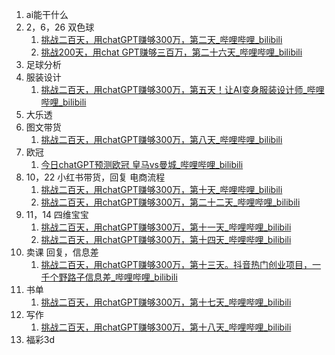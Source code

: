 1. ai能干什么
2. 2，6，26 双色球 
	1. [挑战二百天，用chatGPT赚够300万，第二天_哔哩哔哩_bilibili](https://www.bilibili.com/video/BV1qX4y1r75i?spm_id_from=333.788.recommend_more_video.-1&vd_source=dbf6bcb88ffa406224b1704eac3c988e)
	2. [挑战200天，用chat GPT赚够三百万，第二十六天_哔哩哔哩_bilibili](https://www.bilibili.com/video/BV1F14y1k7B3/?spm_id_from=333.1387.collection.video_card.click&vd_source=dbf6bcb88ffa406224b1704eac3c988e)
3. 足球分析
4. 服装设计
	1. [挑战二百天，用chatGPT赚够300万，第五天！让AI变身服装设计师_哔哩哔哩_bilibili](https://www.bilibili.com/video/BV1Gm4y1U7Rz?spm_id_from=333.788.recommend_more_video.-1&vd_source=dbf6bcb88ffa406224b1704eac3c988e)
5. 大乐透
6. 图文带货
	1. [挑战二百天，用chatGPT赚够300万，第八天_哔哩哔哩_bilibili](https://www.bilibili.com/video/BV1UT411b7Qi?spm_id_from=333.788.recommend_more_video.-1&vd_source=dbf6bcb88ffa406224b1704eac3c988e)
7. 欧冠
	1. [今日chatGPT预测欧冠 皇马vs曼城_哔哩哔哩_bilibili](https://www.bilibili.com/video/BV1um4y1h79y/?spm_id_from=333.1387.collection.video_card.click&vd_source=dbf6bcb88ffa406224b1704eac3c988e)
8. 10，22 小红书带货，回复 电商流程
	1. [挑战二百天，用chatGPT赚够300万，第十天_哔哩哔哩_bilibili](https://www.bilibili.com/video/BV1CM4y1i7rR?spm_id_from=333.788.recommend_more_video.-1&vd_source=dbf6bcb88ffa406224b1704eac3c988e)
	2. [挑战二百天，用chatGPT赚够300万，第二十二天_哔哩哔哩_bilibili](https://www.bilibili.com/video/BV1Uh4y127oH/?spm_id_from=333.1387.collection.video_card.click&vd_source=dbf6bcb88ffa406224b1704eac3c988e)
9. 11，14 四维宝宝
	1. [挑战二百天，用chatGPT赚够300万，第十一天_哔哩哔哩_bilibili](https://www.bilibili.com/video/BV1UX4y1b7Pg?spm_id_from=333.788.recommend_more_video.-1&vd_source=dbf6bcb88ffa406224b1704eac3c988e)
	2. [挑战二百天，用chatGPT赚够300万，第十四天_哔哩哔哩_bilibili](https://www.bilibili.com/video/BV1w14y1S7eb/?spm_id_from=333.1387.collection.video_card.click&vd_source=dbf6bcb88ffa406224b1704eac3c988e)
10. 卖课 回复，信息差
	1. [挑战二百天，用chatGPT赚够300万，第十三天。抖音热门创业项目，一千个野路子信息差_哔哩哔哩_bilibili](https://www.bilibili.com/video/BV1Xh4y1d7H5/?spm_id_from=333.1387.collection.video_card.click&vd_source=dbf6bcb88ffa406224b1704eac3c988e)
11. 书单
	1. [挑战二百天，用chatGPT赚够300万，第十七天_哔哩哔哩_bilibili](https://www.bilibili.com/video/BV1WX4y1v7e2/?spm_id_from=333.1387.collection.video_card.click&vd_source=dbf6bcb88ffa406224b1704eac3c988e)
12. 写作
	1. [挑战二百天，用chatGPT赚够300万，第十八天_哔哩哔哩_bilibili](https://www.bilibili.com/video/BV1Vg4y1P7ug/?spm_id_from=333.1387.collection.video_card.click&vd_source=dbf6bcb88ffa406224b1704eac3c988e)
27. 福彩3d